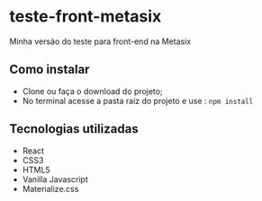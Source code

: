 # teste-front-metasix

Minha versão do teste para front-end na Metasix

## Como instalar

- Clone ou faça o download do projeto;
- No terminal acesse a pasta raiz do projeto e use :
  `npm install`

## Tecnologias utilizadas

- React
- CSS3
- HTML5
- Vanilla Javascript
- Materialize.css
